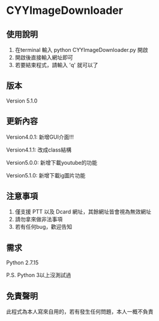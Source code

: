 # CYYImageDownloader


## 使用說明
1. 在terminal 輸入 python CYYImageDownloader.py 開啟
2. 開啟後直接輸入網址即可
3. 若要結束程式，請輸入 'q' 就可以了

## 版本
Version 5.1.0

## 更新內容
Version4.0.1: 新增GUI介面!!!

Version4.1.1: 改成class結構

Version5.0.0: 新增下載youtube的功能

Version5.1.0: 新增下載ig圖片功能

## 注意事項
1. 僅支援 PTT 以及 Dcard 網址，其餘網址皆會視為無效網址
2. 請勿拿來做非法事項
3. 若有任何bug，歡迎告知

## 需求
Python 2.7.15

P.S. Python 3以上沒測試過

## 免責聲明
此程式為本人寫來自用的，若有發生任何問題，本人一概不負責

